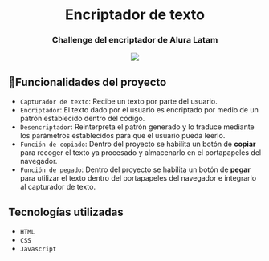 <h1 align="center">Encriptador de texto</h1>
<h3 align="center">Challenge del encriptador de Alura Latam</h3>
<p align="center"><img src="https://img.shields.io/badge/STATUS-EN%20DESAROLLO-green"></p>

## :hammer:Funcionalidades del proyecto

- `Capturador de texto`: Recibe un texto por parte del usuario.
- `Encriptador`: El texto dado por el usuario es encriptado por medio de un patrón establecido dentro del código.
- `Desencriptador`: Reinterpreta el patrón generado y lo traduce mediante los parámetros establecidos para que el usuario pueda leerlo.
- `Función de copiado`: Dentro del proyecto se habilita un botón de <strong>copiar</strong> para recoger el texto ya procesado y almacenarlo en el portapapeles del navegador.
- `Función de pegado`: Dentro del proyecto se habilita un botón de <strong>pegar</strong> para utilizar el texto dentro del portapapeles del navegador e integrarlo al capturador de texto.

## Tecnologías utilizadas
- `HTML`
- `CSS`
- `Javascript`
